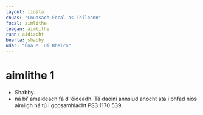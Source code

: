 ```yaml
---
layout: liosta
cnuas: "Cnuasach Focal as Teileann"
focal: aimlithe
leagan: aimlithe
rann: aidiacht
bearla: shabby
udar: "Úna M. Uí Bheirn"
---
```


# aimlithe 1

* Shabby.
* ná bi’ amaideach fá d ’éideadh.  Tá daoiní annsiud
anocht atá i bhfad níos aimligh ná tú i gcosamhlacht PS3 1170 539.
